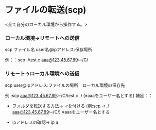 # ファイルの転送(scp)
<全て自分のローカル環境から操作する。>
### ローカル環境->リモートへの送信
scp ファイル名 user名@ipアドレス:保存場所

例：：scp ./test.c aaa@123.45.67.89:~/C/
### リモート->ローカル環境への送信
scp user@ipアドレス:ファイルの場所　ローカル環境の保存先

例::scp aaa@123.45.67.89:~/C/test.c ./
(※aaaをユーザー名とする)
補足：：
- フォルダを転送する方法-> -rを付ける
(例:scp -r ./ aaa@123.45.67.89:~/C/)
※aaaをユーザー名とする

- ipアドレスの確認-> ip a